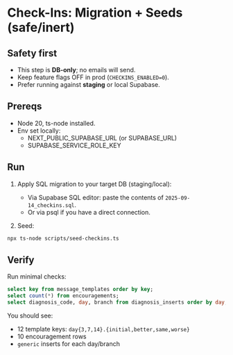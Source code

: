 # Check-Ins: Migration + Seeds (safe/inert)

## Safety first
- This step is **DB-only**; no emails will send.
- Keep feature flags OFF in prod (`CHECKINS_ENABLED=0`).
- Prefer running against **staging** or local Supabase.

## Prereqs
- Node 20, ts-node installed.
- Env set locally:
  - NEXT_PUBLIC_SUPABASE_URL (or SUPABASE_URL)
  - SUPABASE_SERVICE_ROLE_KEY

## Run
1) Apply SQL migration to your target DB (staging/local):
   - Via Supabase SQL editor: paste the contents of `2025-09-14_checkins.sql`.
   - Or via psql if you have a direct connection.

2) Seed:
```bash
npx ts-node scripts/seed-checkins.ts
```

## Verify

Run minimal checks:

```sql
select key from message_templates order by key;
select count(*) from encouragements;
select diagnosis_code, day, branch from diagnosis_inserts order by day, branch;
```

You should see:
- 12 template keys: `day{3,7,14}.{initial,better,same,worse}`
- 10 encouragement rows
- `generic` inserts for each day/branch